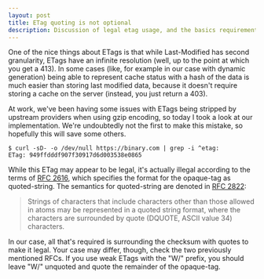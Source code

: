 ```yaml
---
layout: post
title: ETag quoting is not optional
description: Discussion of legal etag usage, and the basics requirements of the format.
---
```


One of the nice things about ETags is that while Last-Modified has second
granularity, ETags have an infinite resolution (well, up to the point at which
you get a 413). In some cases (like, for example in our case with dynamic
generation) being able to represent cache status with a hash of the data is
much easier than storing last modified data, because it doesn't require storing
a cache on the server (instead, you just return a 403).

At work, we've been having some issues with ETags being stripped by upstream
providers when using gzip encoding, so today I took a look at our
implementation. We're undoubtedly not the first to make this mistake, so
hopefully this will save some others.

    $ curl -sD- -o /dev/null https://binary.com | grep -i ^etag:
    ETag: 949ffdddf907f30917d6d003538e0865

While this ETag may appear to be legal, it's actually illegal according to the
terms of [RFC 2616][etag-rfc], which specifies the format for the opaque-tag as
quoted-string. The semantics for quoted-string are denoted in [RFC
2822][quoting-rfc]:

> Strings of characters that include characters other than those allowed in
> atoms may be represented in a quoted string format, where the characters are
> surrounded by quote (DQUOTE, ASCII value 34) characters.

In our case, all that's required is surrounding the checksum with quotes to
make it legal. Your case may differ, though, check the two previously mentioned
RFCs. If you use weak ETags with the "W/" prefix, you should leave "W/"
unquoted and quote the remainder of the opaque-tag.

[etag-rfc]:    http://tools.ietf.org/html/rfc2616#section-3.11
[quoting-rfc]: http://tools.ietf.org/html/rfc2822#section-3.2.5
